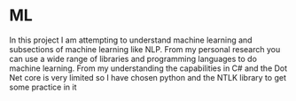 # ML

In this project I am attempting to understand machine learning and subsections of machine learning like NLP. 
From my personal research you can use a wide range of libraries and programming languages to do machine learning. From my understanding the capabilities in C# and the Dot Net core is very limited so I have chosen python and the NTLK library to get some practice in it  
